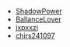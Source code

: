 * [ShadowPower](https://blog.61dpi.com)
* [BallanceLover](http://blog.blumia.net)
* [jxpxxzj](https://jxpxxzj.oschina.io)
* [chirs241097](https://chrisoft.org)